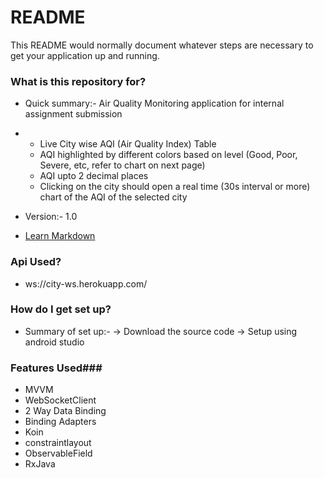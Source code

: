 # README #

This README would normally document whatever steps are necessary to get your application up and running.

### What is this repository for? ###

* Quick summary:- Air Quality Monitoring application for internal assignment submission
* - Live City wise AQI (Air Quality Index) Table
  - AQI highlighted by different colors based on level (Good, Poor, Severe, etc, refer to chart on next page)
  - AQI upto 2 decimal places
  - Clicking on the city should open a real time (30s interval or more) chart of the AQI of the selected city

* Version:- 1.0
* [Learn Markdown](https://bitbucket.org/tutorials/markdowndemo)

### Api Used? ###
* ws://city-ws.herokuapp.com/

### How do I get set up? ###

* Summary of set up:-
  -> Download the source code
  -> Setup using android studio


 ###  Features Used###
 *    MVVM
 *    WebSocketClient
 *    2 Way Data Binding
 *    Binding Adapters
 *    Koin
  *   constraintlayout
 *    ObservableField
 *    RxJava





